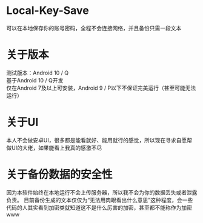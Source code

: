 # Local-Key-Save
可以在本地保存你的账号密码，全程不会连接网络，并且备份只需一段文本
# 关于版本
测试版本：Android 10 / Q  
基于Android 10 / Q开发  
仅在Android 7及以上可安装，Android 9 / P以下不保证完美运行（甚至可能无法运行）
# 关于UI
本人不会做安卓UI，很多都是能看就好、能用就行的感觉，所以现在寻求自愿帮做UI的大佬，如果能看上我真的感激不尽
# 关于备份数据的安全性
因为本软件始终在本地运行不会上传服务器，所以我不会为你的数据丢失或者泄露负责。
目前备份生成的文本仅仅为“无法用肉眼看出什么意思”这种程度，会一些代码的人其实看到加密类就知道这不是什么厉害的加密，甚至都不能称作为加密www
